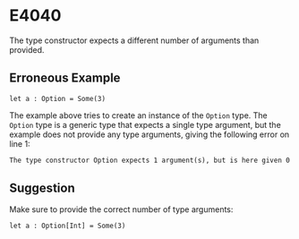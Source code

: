 # E4040

The type constructor expects a different number of arguments than provided.

## Erroneous Example

```moonbit
let a : Option = Some(3)
```

The example above tries to create an instance of the `Option` type.
The `Option` type is a generic type that expects a single type argument,
but the example does not provide any type arguments,
giving the following error on line 1:

```default
The type constructor Option expects 1 argument(s), but is here given 0 argument(s).
```

## Suggestion

Make sure to provide the correct number of type arguments:

```moonbit
let a : Option[Int] = Some(3)
```
